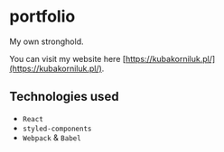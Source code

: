 # portfolio
My own stronghold.

You can visit my website here [https://kubakorniluk.pl/](https://kubakorniluk.pl/).

## Technologies used
* ```React```
* ```styled-components```
* ```Webpack``` & ```Babel```
